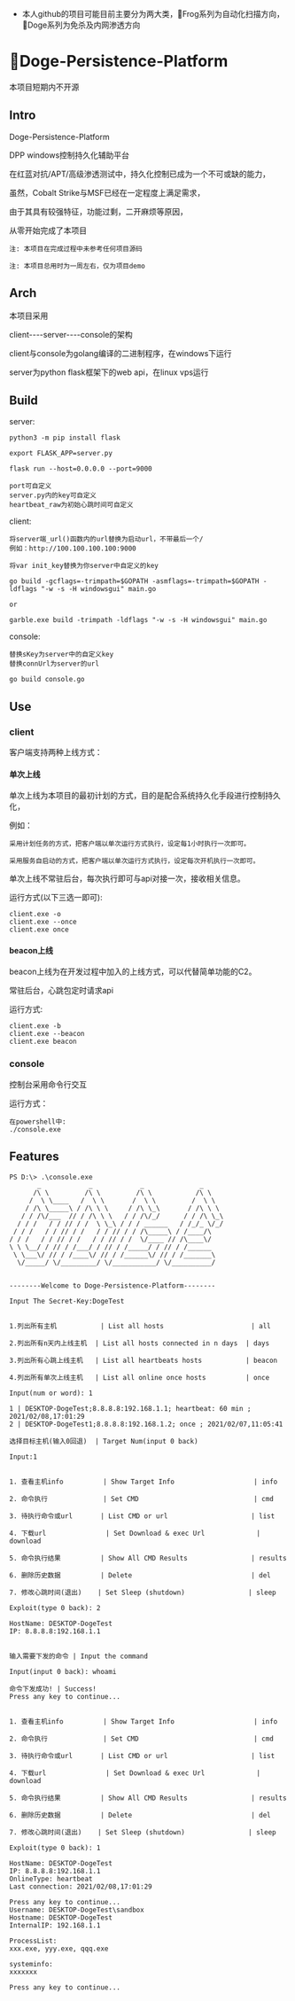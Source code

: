 - 本人github的项目可能目前主要分为两大类，🐸Frog系列为自动化扫描方向，🐶Doge系列为免杀及内网渗透方向

# 🐶Doge-Persistence-Platform

本项目短期内不开源

## Intro

Doge-Persistence-Platform

DPP windows控制持久化辅助平台

在红蓝对抗/APT/高级渗透测试中，持久化控制已成为一个不可或缺的能力，

虽然，Cobalt Strike与MSF已经在一定程度上满足需求，

由于其具有较强特征，功能过剩，二开麻烦等原因，

从零开始完成了本项目

```
注: 本项目在完成过程中未参考任何项目源码

注: 本项目总用时为一周左右，仅为项目demo
```
## Arch
本项目采用

client----server----console的架构

client与console为golang编译的二进制程序，在windows下运行

server为python flask框架下的web api，在linux vps运行

## Build
server:
```
python3 -m pip install flask

export FLASK_APP=server.py

flask run --host=0.0.0.0 --port=9000

port可自定义
server.py内的key可自定义
heartbeat_raw为初始心跳时间可自定义

```

client:
```
将server端_url()函数内的url替换为启动url，不带最后一个/
例如：http://100.100.100.100:9000

将var init_key替换为你server中自定义的key

go build -gcflags=-trimpath=$GOPATH -asmflags=-trimpath=$GOPATH -ldflags "-w -s -H windowsgui" main.go

or

garble.exe build -trimpath -ldflags "-w -s -H windowsgui" main.go
```

console:
```
替换sKey为server中的自定义key
替换connUrl为server的url

go build console.go
```

## Use

### client
客户端支持两种上线方式：

#### 单次上线

单次上线为本项目的最初计划的方式，目的是配合系统持久化手段进行控制持久化，

例如：

	采用计划任务的方式，把客户端以单次运行方式执行，设定每1小时执行一次即可。

	采用服务自启动的方式，把客户端以单次运行方式执行，设定每次开机执行一次即可。

单次上线不常驻后台，每次执行即可与api对接一次，接收相关信息。

运行方式(以下三选一即可):
```
client.exe -o
client.exe --once
client.exe once
```
#### beacon上线
beacon上线为在开发过程中加入的上线方式，可以代替简单功能的C2。

常驻后台，心跳包定时请求api

运行方式:
```
client.exe -b
client.exe --beacon
client.exe beacon
```

### console
控制台采用命令行交互

运行方式：
```
在powershell中:
./console.exe
```

## Features
```
PS D:\> .\console.exe
       _            _            _              _
      /\ \         /\ \         /\ \           /\ \
     /  \ \____   /  \ \       /  \ \         /  \ \
    / /\ \_____\ / /\ \ \     / /\ \_\       / /\ \ \
   / / /\/___  // / /\ \ \   / / /\/_/      / / /\ \_\
  / / /   / / // / /  \ \_\ / / / ______   / /_/_ \/_/
 / / /   / / // / /   / / // / / /\_____\ / /____/\
/ / /   / / // / /   / / // / /  \/____ // /\____\/
\ \ \__/ / // / /___/ / // / /_____/ / // / /______
 \ \___\/ // / /____\/ // / /______\/ // / /_______\
  \/_____/ \/_________/ \/___________/ \/__________/


--------Welcome to Doge-Persistence-Platform--------

Input The Secret-Key:DogeTest


1.列出所有主机           | List all hosts                      | all

2.列出所有n天内上线主机  | List all hosts connected in n days  | days

3.列出所有心跳上线主机   | List all heartbeats hosts           | beacon

4.列出所有单次上线主机   | List all online once hosts          | once

Input(num or word): 1

1 | DESKTOP-DogeTest;8.8.8.8:192.168.1.1; heartbeat: 60 min ; 2021/02/08,17:01:29
2 | DESKTOP-DogeTest1;8.8.8.8:192.168.1.2; once ; 2021/02/07,11:05:41

选择目标主机(输入0回退)  | Target Num(input 0 back)

Input:1


1. 查看主机info          | Show Target Info                    | info

2. 命令执行              | Set CMD                             | cmd

3. 待执行命令或url       | List CMD or url                     | list

4. 下载url               | Set Download & exec Url             | download

5. 命令执行结果          | Show All CMD Results                | results

6. 删除历史数据          | Delete                              | del

7. 修改心跳时间(退出)    | Set Sleep (shutdown)                | sleep

Exploit(type 0 back): 2

HostName: DESKTOP-DogeTest
IP: 8.8.8.8:192.168.1.1


输入需要下发的命令 | Input the command

Input(input 0 back): whoami

命令下发成功! | Success!
Press any key to continue...


1. 查看主机info          | Show Target Info                    | info

2. 命令执行              | Set CMD                             | cmd

3. 待执行命令或url       | List CMD or url                     | list

4. 下载url               | Set Download & exec Url             | download

5. 命令执行结果          | Show All CMD Results                | results

6. 删除历史数据          | Delete                              | del

7. 修改心跳时间(退出)    | Set Sleep (shutdown)                | sleep

Exploit(type 0 back): 1

HostName: DESKTOP-DogeTest
IP: 8.8.8.8:192.168.1.1
OnlineType: heartbeat
Last connection: 2021/02/08,17:01:29

Press any key to continue...
Username: DESKTOP-DogeTest\sandbox
Hostname: DESKTOP-DogeTest
InternalIP: 192.168.1.1

ProcessList:
xxx.exe, yyy.exe, qqq.exe

systeminfo:
xxxxxxx

Press any key to continue...
```
